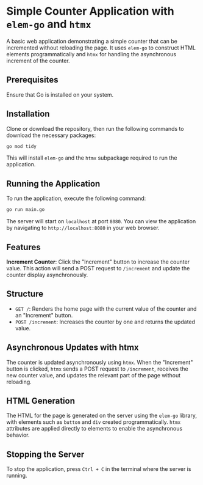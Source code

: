 # Simple Counter Application with `elem-go` and `htmx`

A basic web application demonstrating a simple counter that can be incremented without reloading the page. It uses `elem-go` to construct HTML elements programmatically and `htmx` for handling the asynchronous increment of the counter.

## Prerequisites

Ensure that Go is installed on your system.

## Installation

Clone or download the repository, then run the following commands to download the necessary packages:

```bash
go mod tidy
```

This will install `elem-go` and the `htmx` subpackage required to run the application.

## Running the Application

To run the application, execute the following command:

```bash
go run main.go
```

The server will start on `localhost` at port `8080`. You can view the application by navigating to `http://localhost:8080` in your web browser.

## Features

**Increment Counter**: Click the "Increment" button to increase the counter value. This action will send a POST request to `/increment` and update the counter display asynchronously.

## Structure

- `GET /`: Renders the home page with the current value of the counter and an "Increment" button.
- `POST /increment`: Increases the counter by one and returns the updated value.

## Asynchronous Updates with htmx

The counter is updated asynchronously using `htmx`. When the "Increment" button is clicked, `htmx` sends a POST request to `/increment`, receives the new counter value, and updates the relevant part of the page without reloading.

## HTML Generation

The HTML for the page is generated on the server using the `elem-go` library, with elements such as `button` and `div` created programmatically. `htmx` attributes are applied directly to elements to enable the asynchronous behavior.

## Stopping the Server

To stop the application, press `Ctrl + C` in the terminal where the server is running.